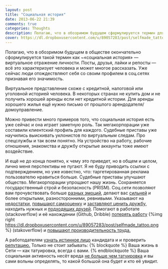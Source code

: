 ```yaml
---
layout: post
title: "Социальная история"
date: 2013-06-22 21:39
comments: true
categories: Thoughts
description: Полагаю, что в обозримом будущем сформулируется термин для обозначения вирутального отражение личности ...
cover: https://dl.dropboxusercontent.com/u/89057283/post/selfmade_tattoo.png
---
```

Полагаю, что в обозримом будущем в обществе окончательно сформулируется такой термин как ~«социальная история» — виртуальное отражение личности. Посты, друзья, лайки и репосты — всё это характеризует человека и может многое рассказать. Уже сейчас люди отождествляют себя со своим профилем в соц.сетях признавая его значимость.

Виртуальное представление схоже с кредитной, налоговой или уголовной историей человека.
В некоторых странах не купить дом и не получить хорошей аренды если нет кредитной истории. Для аренды хорошего жилья ещё нужно письмо от прошлого арендодателя/домоуправление.

Можно привести много примеров того, что социальная история есть уже сейчас и она играет заметную роль. Так мегакорпорации уже составили клиентский профиль для каждого. Судебные приставы уже научились выискивать уклонистов по виртуальным следам. Про спецслужбы и так всем понятно. На устройство на работу, рабочие отношения, знакомства и дружбу открытые аккаунты тоже имеют воздействие.

И ещё не до конца понятно, к чему это приведет, но в общем и целом, лично меня перспективы не пугают. Я не буду приводить ссылки с подтверждением, но уже известно, что: таргетированная реклама пользователю нравиться больше. Судебные приставы улучшают общество. Мегакорпорации упрощают нашу жизнь. Сохраняется государственный строй и безопасность (PRISM). Соц.сети позволяют вам прочувствовать больше [разных эмоций](http://www.bbc.co.uk/news/uk-scotland-edinburgh-east-fife-12479660), делают вас [сильней](http://abcnews.go.com/blogs/technology/2012/01/feeling-sad-facebook-could-be-the-cause/) и более открытыми, разносторонними, ревнивыми. Указывают на [недостатки,](http://washington.cbslocal.com/2012/04/04/study-facebook-use-related-to-eating-disorders/) [повышают самооценку](http://www.news.cornell.edu/stories/March11/FacebookMirrorStudy.html) и [заставляют ценить дружбу,](http://www.slate.com/blogs/future_tense/2012/02/08/facebook_study_shows_insecure_users_posts_are_more_likely_to_annoy_their_friends_.html) находить нужных и [подходящих друзей](http://www.livescience.com/26590-facebook-profile-mental-illness.html). Помогают в работате (stackoverflow) и её нахождении (Github, Dribble) [потерять работу](https://www.google.ru/url?sa=t&rct=j&q=&esrc=s&source=web&cd=1&cad=rja&ved=0CCoQFjAA&url=http%3A%2F%2Flenta.ru%2Fnews%2F2013%2F01%2F28%2Fscrewed&ei=s07JUY3AFYaL4ASti4CwCw&usg=AFQjCNEE_WfG-hl9btoneS8DFzZzkA64jw&sig2=UdeyslqAcHRk3E5urRpqWw&bvm=bv.48293060,d.bGE)
{%img right https://dl.dropboxusercontent.com/u/89057283/post/selfmade_tattoo.png %}
(stakoverflow) и [повышают производительность труда.](http://www.wired.com/techbiz/media/news/2009/04/reuters_us_work_internet_tech_life)

А работодателям [узнать истинное лицо](http://www.dailymail.co.uk/news/article-2184658/Is-joining-Facebook-sign-youre-psychopath-Some-employers-psychologists-say-suspicious.html) кандидата и и проверить [репутацию.](http://nymag.com/news/features/online-reputation-management-2013-6/)
Только не стоит забывать: 
{% blockquote %}
Ваша жизнь в Сети — как татуировка, всегда с вами.
{% endblockquote %}
Ваша социальная активность несёт вреда [не больше чем татуировка](http://www.dailymail.co.uk/news/article-2326046/Yusuf-Hameed-Ive-knocked-450-jobs-complains-unemployed-man-40-having-Buddhist-symbol-tattooed-forehead.html) и вы сами вольны определять, то какой большой она будет и кто её увидит.
